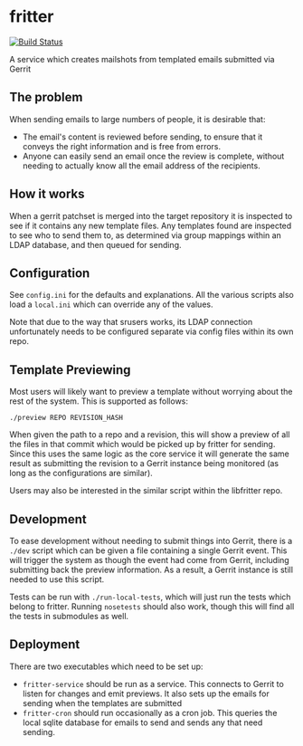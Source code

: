 # fritter

[![Build Status](https://travis-ci.org/PeterJCLaw/fritter.svg)](https://travis-ci.org/PeterJCLaw/fritter)

A service which creates mailshots from templated emails submitted via Gerrit

## The problem

When sending emails to large numbers of people, it is desirable that:
* The email's content is reviewed before sending, to ensure that it
  conveys the right information and is free from errors.
* Anyone can easily send an email once the review is complete, without
  needing to actually know all the email address of the recipients.

## How it works

When a gerrit patchset is merged into the target repository it is inspected
to see if it contains any new template files. Any templates found are
inspected to see who to send them to, as determined via group mappings
within an LDAP database, and then queued for sending.

## Configuration
See `config.ini` for the defaults and explanations. All the various scripts
also load a `local.ini` which can override any of the values.

Note that due to the way that srusers works, its LDAP connection unfortunately
needs to be configured separate via config files within its own repo.

## Template Previewing
Most users will likely want to preview a template without worrying about
the rest of the system. This is supported as follows:

    ./preview REPO REVISION_HASH

When given the path to a repo and a revision, this will show a preview of
all the files in that commit which would be picked up by fritter for sending.
Since this uses the same logic as the core service it will generate the
same result as submitting the revision to a Gerrit instance being monitored
(as long as the configurations are similar).

Users may also be interested in the similar script within the libfritter repo.

## Development
To ease development without needing to submit things into Gerrit, there is
a `./dev` script which can be given a file containing a single Gerrit event.
This will trigger the system as though the event had come from Gerrit,
including submitting back the preview information. As a result, a Gerrit
instance is still needed to use this script.

Tests can be run with `./run-local-tests`, which will just run the tests
which belong to fritter. Running `nosetests` should also work, though this
will find all the tests in submodules as well.

## Deployment
There are two executables which need to be set up:
* `fritter-service` should be run as a service. This connects to Gerrit
  to listen for changes and emit previews. It also sets up the emails for
  sending when the templates are submitted
* `fritter-cron` should run occasionally as a cron job. This queries the
  local sqlite database for emails to send and sends any that need sending.
